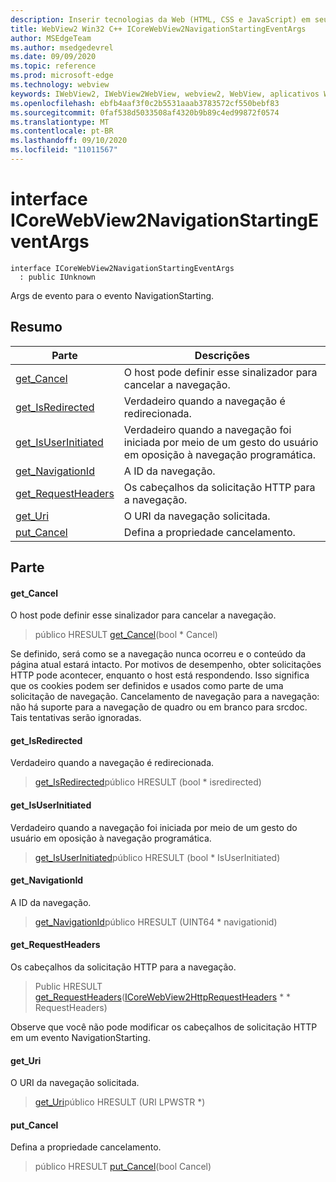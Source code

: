 ```yaml
---
description: Inserir tecnologias da Web (HTML, CSS e JavaScript) em seus aplicativos nativos com o controle WebView2 do Microsoft Edge
title: WebView2 Win32 C++ ICoreWebView2NavigationStartingEventArgs
author: MSEdgeTeam
ms.author: msedgedevrel
ms.date: 09/09/2020
ms.topic: reference
ms.prod: microsoft-edge
ms.technology: webview
keywords: IWebView2, IWebView2WebView, webview2, WebView, aplicativos Win32, Win32, Edge, ICoreWebView2, ICoreWebView2Controller, controle do navegador, HTML Edge, ICoreWebView2NavigationStartingEventArgs
ms.openlocfilehash: ebfb4aaf3f0c2b5531aaab3783572cf550bebf83
ms.sourcegitcommit: 0faf538d5033508af4320b9b89c4ed99872f0574
ms.translationtype: MT
ms.contentlocale: pt-BR
ms.lasthandoff: 09/10/2020
ms.locfileid: "11011567"
---
```

# interface ICoreWebView2NavigationStartingEventArgs 

```
interface ICoreWebView2NavigationStartingEventArgs
  : public IUnknown
```

Args de evento para o evento NavigationStarting.

## Resumo

 Parte                        | Descrições
--------------------------------|---------------------------------------------
[get_Cancel](#get_cancel) | O host pode definir esse sinalizador para cancelar a navegação.
[get_IsRedirected](#get_isredirected) | Verdadeiro quando a navegação é redirecionada.
[get_IsUserInitiated](#get_isuserinitiated) | Verdadeiro quando a navegação foi iniciada por meio de um gesto do usuário em oposição à navegação programática.
[get_NavigationId](#get_navigationid) | A ID da navegação.
[get_RequestHeaders](#get_requestheaders) | Os cabeçalhos da solicitação HTTP para a navegação.
[get_Uri](#get_uri) | O URI da navegação solicitada.
[put_Cancel](#put_cancel) | Defina a propriedade cancelamento.

## Parte

#### get_Cancel 

O host pode definir esse sinalizador para cancelar a navegação.

> público HRESULT [get_Cancel](#get_cancel)(bool * Cancel)

Se definido, será como se a navegação nunca ocorreu e o conteúdo da página atual estará intacto. Por motivos de desempenho, obter solicitações HTTP pode acontecer, enquanto o host está respondendo. Isso significa que os cookies podem ser definidos e usados como parte de uma solicitação de navegação. Cancelamento de navegação para a navegação: não há suporte para a navegação de quadro ou em branco para srcdoc. Tais tentativas serão ignoradas.

#### get_IsRedirected 

Verdadeiro quando a navegação é redirecionada.

> [get_IsRedirected](#get_isredirected)público HRESULT (bool * isredirected)

#### get_IsUserInitiated 

Verdadeiro quando a navegação foi iniciada por meio de um gesto do usuário em oposição à navegação programática.

> [get_IsUserInitiated](#get_isuserinitiated)público HRESULT (bool * IsUserInitiated)

#### get_NavigationId 

A ID da navegação.

> [get_NavigationId](#get_navigationid)público HRESULT (UINT64 * navigationid)

#### get_RequestHeaders 

Os cabeçalhos da solicitação HTTP para a navegação.

> Public HRESULT [get_RequestHeaders](#get_requestheaders)([ICoreWebView2HttpRequestHeaders](icorewebview2httprequestheaders.md) * * RequestHeaders)

Observe que você não pode modificar os cabeçalhos de solicitação HTTP em um evento NavigationStarting.

#### get_Uri 

O URI da navegação solicitada.

> [get_Uri](#get_uri)público HRESULT (URI LPWSTR *)

#### put_Cancel 

Defina a propriedade cancelamento.

> público HRESULT [put_Cancel](#put_cancel)(bool Cancel)

